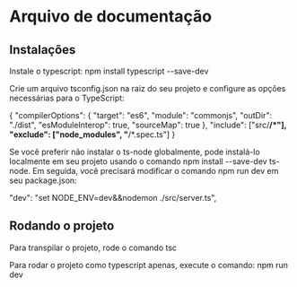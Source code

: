 # Arquivo de documentação

## Instalações

Instale o typescript:
npm install typescript --save-dev


Crie um arquivo tsconfig.json na raiz do seu projeto e configure as opções necessárias para o TypeScript:

{
  "compilerOptions": {
    "target": "es6",
    "module": "commonjs",
    "outDir": "./dist",
    "esModuleInterop": true,
    "sourceMap": true
  },
  "include": ["src/**/*"],
  "exclude": ["node_modules", "**/*.spec.ts"]
}


Se você preferir não instalar o ts-node globalmente, pode instalá-lo localmente em seu projeto usando o comando npm install --save-dev ts-node. Em seguida, você precisará modificar o comando npm run dev em seu package.json:

"dev": "set NODE_ENV=dev&&nodemon ./src/server.ts",

## Rodando o projeto

Para transpilar o projeto, rode o comando tsc

Para rodar o projeto como typescript apenas, execute o comando: npm run dev
